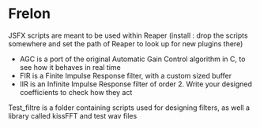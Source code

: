 # Frelon

JSFX scripts are meant to be used within Reaper
(install : drop the scripts somewhere and set the path of Reaper to look up for new plugins there)
- AGC is a port of the original Automatic Gain Control algorithm in C, to see how it behaves in real time
- FIR is a Finite Impulse Response filter, with a custom sized buffer
- IIR is an Infinite Impulse Response filter of order 2. Write your designed coefficients to check how they act

Test_filtre is a folder containing scripts used for designing filters, as well a library called kissFFT and test wav files
